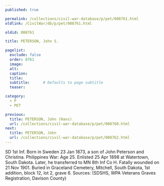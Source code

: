 ```yaml
---
published: true

permalink: /collections/civil-war-database/p/pet/008761.html
oldlink: /CivilWar/db/p/pet/008761.html

oldid: 008761

title: PETERSON, John S.

pagelist:
  exclude: false
  order: 8761
  image: 
  alt:
  caption:
  title:
  subtitle:      # Defaults to page subtitle
  teaser:

category: 
  - P 
  - PET

previous:
  title: PETERSON, John (Hans)
  url: /collections/civil-war-database/p/pet/008760.html  
next:
  title: PETERSON, John
  url: /collections/civil-war-database/p/pet/008762.html   
---
```

SD 1st Inf. Born in Sweden 23 Jan 1873, a son of John Peterson and Christina. Philippines War: Age 25. Enlisted 25 Apr 1898 at Watertown, South Dakota. Later, he transferred to MN 8th Inf Co H. Fatally wounded on 21 Nov 1901. Buried in Graceland Cemetery, Mitchell, South Dakota, 1st addition, block 12, lot 2, grave 6. Sources: (SDSHS, WPA Veterans Graves Registration, Davison County)